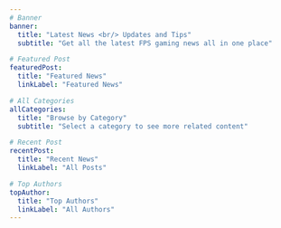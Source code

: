 ```yaml
---
# Banner
banner:
  title: "Latest News <br/> Updates and Tips"
  subtitle: "Get all the latest FPS gaming news all in one place"

# Featured Post
featuredPost:
  title: "Featured News"
  linkLabel: "Featured News"

# All Categories
allCategories:
  title: "Browse by Category"
  subtitle: "Select a category to see more related content"

# Recent Post
recentPost:
  title: "Recent News"
  linkLabel: "All Posts"

# Top Authors
topAuthor:
  title: "Top Authors"
  linkLabel: "All Authors"
---
```


